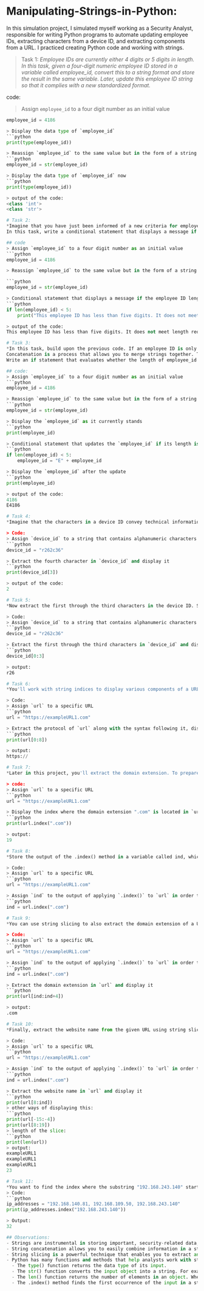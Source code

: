 # Manipulating-Strings-in-Python:
In this simulation project, I simulated myself working as a Security Analyst, responsible for writing Python programs to automate updating employee IDs, extracting characters from a device ID, and extracting components from a URL. I practiced creating Python code and working with strings. 

> Task 1:
*Employee IDs are currently either 4 digits or 5 digits in length. In this task, given a four-digit numeric employee ID stored in a variable called employee_id, convert this to a string format and store the result in the same variable. Later, update this employee ID string so that it complies with a new standardized format.*

code:
> Assign `employee_id` to a four digit number as an initial value
```python
employee_id = 4186

> Display the data type of `employee_id`
```python
print(type(employee_id))

> Reassign `employee_id` to the same value but in the form of a string
```python
employee_id = str(employee_id)

> Display the data type of `employee_id` now
```python
print(type(employee_id))

> output of the code:
<class 'int'>
<class 'str'>

# Task 2:
*Imagine that you have just been informed of a new criteria for employee IDs. They must all be five digits long for standardization purposes.
In this task, write a conditional statement that displays a message if the length of the employee ID is less than five digits.*

## code
> Assign `employee_id` to a four digit number as an initial value
```python
employee_id = 4186

> Reassign `employee_id` to the same value but in the form of a string

```python
employee_id = str(employee_id)

> Conditional statement that displays a message if the employee ID length is less than 5 digits
```python
if len(employee_id) < 5:
    print("This employee ID has less than five digits. It does not meet length requirements.")

> output of the code:
This employee ID has less than five digits. It does not meet length requirements.

# Task 3:
*In this task, build upon the previous code. If an employee ID is only four digits, use concatenation to create a five-digit employee ID number.
Concatenation is a process that allows you to merge strings together. The addition operator (+) in Python allows you to concatenate two strings.
Write an if statement that evaluates whether the length of employee_id is less than 5. When the condition evaluates to True, reassign employee_id by concatenating "E" in front of the four-digit employee ID to create a five character employee ID. Then, display employee_id again.*

## code:
> Assign `employee_id` to a four digit number as an initial value
```python
employee_id = 4186

> Reassign `employee_id` to the same value but in the form of a string
```python
employee_id = str(employee_id)

> Display the `employee_id` as it currently stands
```python
print(employee_id)

> Conditional statement that updates the `employee_id` if its length is less than 5 digits
```python
if len(employee_id) < 5:
    employee_id = "E" + employee_id

> Display the `employee_id` after the update
```python
print(employee_id)

> output of the code:
4186
E4186

# Task 4:
*Imagine that the characters in a device ID convey technical information about the device. Extract characters in specific positions from the device ID. Start off by extracting the fourth character. The variable device_id represents a device ID containing alphanumeric characters; it's already stored as a string.*

> Code:
> Assign `device_id` to a string that contains alphanumeric characters
```python
device_id = "r262c36"

> Extract the fourth character in `device_id` and display it
```python
print(device_id[3])

> output of the code:
2

# Task 5:
*Now extract the first through the third characters in the device ID. So take a slice of the device ID. You can achieve this using bracket notation in Python. Then, display the slice to examine the result.*

> Code:
> Assign `device_id` to a string that contains alphanumeric characters
```python
device_id = "r262c36"

> Extract the first through the third characters in `device_id` and display the result
```python
device_id[0:3]

> output:
r26

# Task 6:
*You'll work with string indices to display various components of a URL that's stored in the URL variable. First, extract and display the protocol of the URL and the :// characters that follow it using string slicing. Consider that the protocol is in the secure format of https when determining the indices for your slice.*

> Code:
> Assign `url` to a specific URL
```python
url = "https://exampleURL1.com"

> Extract the protocol of `url` along with the syntax following it, display the result
```python
print(url[0:8])

> output:
https://

# Task 7:
*Later in this project, you'll extract the domain extension. To prepare for this, use the .index() method to identify the index where the domain extension .com is located in the given URL.*

> code:
> Assign `url` to a specific URL
```python
url = "https://exampleURL1.com"

> Display the index where the domain extension ".com" is located in `url`
```python
print(url.index(".com"))

> output:
19

# Task 8:
*Store the output of the .index() method in a variable called ind, which is short for index. This index represents the position where the domain extension ".com" starts in the url. Be sure to replace the ### YOUR CODE HERE ### with your own code before you run the following cell. Note that running this cell will not produce an output.*

> Code:
> Assign `url` to a specific URL
```python
url = "https://exampleURL1.com"

> Assign `ind` to the output of applying `.index()` to `url` in order to extract the starting index of ".com" in `url`
```python
ind = url.index(".com")

# Task 9:
*You can use string slicing to also extract the domain extension of a URL. To do so, you can create a slice. The starting index should be the ind variable. This contains the index where the domain extension begins. The ending index should be ind + 4 (since ".com" is four characters long). Sometimes, like in this situation, it's easier to express the ending index in relation to the starting index. Examine the following code, run it as is, and observe the output.*

> Code:
> Assign `url` to a specific URL
```python
url = "https://exampleURL1.com"

> Assign `ind` to the output of applying `.index()` to `url` in order to extract the starting index of ".com" in `url`
```python
ind = url.index(".com")

> Extract the domain extension in `url` and display it
```python
print(url[ind:ind+4])

> output:
.com

# Task 10:
*Finally, extract the website name from the given URL using string slicing and the ind variable that you defined earlier. In the given URL, the website name is "exampleURL1". What the length of the extracted slice?*

> Code:
> Assign `url` to a specific URL
```python
url = "https://exampleURL1.com"

> Assign `ind` to the output of applying `.index()` to `url` in order to extract the starting index of ".com" in `url`
```python
ind = url.index(".com")

> Extract the website name in `url` and display it
```python
print(url[8:ind])
> other ways of displaying this:
```python
print(url[-15:-4])
print(url[8:19])
> length of the slice:
```python
print(len(url))
> output:
exampleURL1
exampleURL1
exampleURL1
23

# Task 11:
*You want to find the index where the substring "192.168.243.140" starts within the string contained in the variable ip_addresses. Write the Python code to find and display the starting index.*
> Code:
```python
ip_addresses = "192.168.140.81, 192.168.109.50, 192.168.243.140"
print(ip_addresses.index("192.168.243.140"))

> Output:
32

## Observations:
- Strings are instrumental in storing important, security-related data, such as device IDs and URLs.
- String concatenation allows you to easily combine information in a string with the information stored in another string.
- String slicing is a powerful technique that enables you to extract any subsection of a string.
- Python has many functions and methods that help analysts work with string values, as well as data that they want to convert to string format.
  - The type() function returns the data type of its input.
  - The str() function converts the input object into a string. For example, when called on an integer, str() returns that integer value converted to a string.
  - The len() function returns the number of elements in an object. When called on a string, len() returns the number of characters in that string.
  - The .index() method finds the first occurrence of the input in a string and returns its location. It provides the index where the substring begins.





























